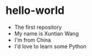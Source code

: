 # hello-world
- The first repository
- My name is Xuntian Wang
- I'm from China
- I'd love to learn some Python
